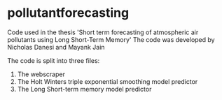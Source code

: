 # pollutantforecasting
Code used in the thesis 'Short term forecasting of atmospheric air pollutants using Long Short-Term Memory'
The code was developed by Nicholas Danesi and Mayank Jain

The code is split into three files:
1. The webscraper
2. The Holt Winters triple exponential smoothing model predictor
3. The Long Short-term memory model predictor
